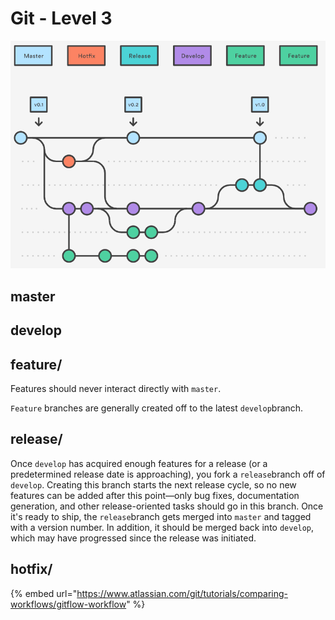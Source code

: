 # Git - Level 3

![](../.gitbook/assets/git-flow.PNG)

## master

## develop

## feature/

Features should never interact directly with `master`.

 `Feature` branches are generally created off to the latest `develop`branch.

## release/

Once `develop` has acquired enough features for a release \(or a predetermined release date is approaching\), you fork a `release`branch off of `develop`. Creating this branch starts the next release cycle, so no new features can be added after this point—only bug fixes, documentation generation, and other release-oriented tasks should go in this branch. Once it's ready to ship, the `release`branch gets merged into `master` and tagged with a version number. In addition, it should be merged back into `develop`, which may have progressed since the release was initiated.

## hotfix/



{% embed url="https://www.atlassian.com/git/tutorials/comparing-workflows/gitflow-workflow" %}



